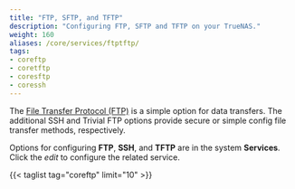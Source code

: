 ```yaml
---
title: "FTP, SFTP, and TFTP"
description: "Configuring FTP, SFTP and TFTP on your TrueNAS."
weight: 160
aliases: /core/services/ftptftp/
tags:
- coreftp
- coretftp
- coresftp
- coressh
---
```


The [File Transfer Protocol (FTP)](https://tools.ietf.org/html/rfc959) is a simple option for data transfers.
The additional SSH and Trivial FTP options provide secure or simple config file transfer methods, respectively.

Options for configuring **FTP**, **SSH**, and **TFTP** are in the system **Services**.
Click the <i class="material-icons" aria-hidden="true" title="Configure">edit</i> to configure the related service.

{{< taglist tag="coreftp" limit="10" >}}

